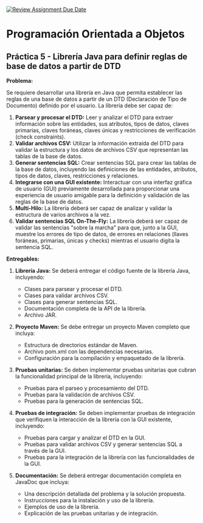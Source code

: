 [![Review Assignment Due Date](https://classroom.github.com/assets/deadline-readme-button-22041afd0340ce965d47ae6ef1cefeee28c7c493a6346c4f15d667ab976d596c.svg)](https://classroom.github.com/a/PIusfa98)
# Programación Orientada a Objetos
## Práctica 5 - Librería Java para definir reglas de base de datos a partir de DTD

**Problema:**   

Se requiere desarrollar una librería en Java que permita establecer las reglas de una base de datos a partir de un DTD (Declaración de Tipo de Documento) definido por el usuario. La librería debe ser capaz de:

  1. **Parsear y procesar el DTD:** Leer y analizar el DTD para extraer información sobre las entidades, sus atributos, tipos de datos, claves primarias, claves foráneas, claves únicas y restricciones de verificación (check constraints).
  2. **Validar archivos CSV:** Utilizar la información extraída del DTD para validar la estructura y los datos de archivos CSV que representan las tablas de la base de datos.
  3. **Generar sentencias SQL:** Crear sentencias SQL para crear las tablas de la base de datos, incluyendo las definiciones de las entidades, atributos, tipos de datos, claves, restricciones y relaciones.
  4. **Integrarse con una GUI existente:** Interactuar con una interfaz gráfica de usuario (GUI) previamente desarrollada para proporcionar una experiencia de usuario amigable para la definición y validación de las reglas de la base de datos.
  5. **Multi-Hilo:** La librería deberá ser capaz de analizar y validar la estructura de varios archivos a la vez.
  6. **Validar sentencias SQL On-The-Fly:** La librería deberá ser capaz de validar las sentencias "sobre la marcha" para que, junto a la GUI, muestre los errores de tipo de datos, de errores en relaciones (llaves foráneas, primarias, únicas y checks) mientras el usuario digita la sentencia SQL.

**Entregables:**

1. **Librería Java:** Se deberá entregar el código fuente de la librería Java, incluyendo:

    * Clases para parsear y procesar el DTD.
    * Clases para validar archivos CSV.
    * Clases para generar sentencias SQL.
    * Documentación completa de la API de la librería.
    * Archivo JAR.

2. **Proyecto Maven:** Se debe entregar un proyecto Maven completo que incluya:

    * Estructura de directorios estándar de Maven.
    * Archivo pom.xml con las dependencias necesarias.
    * Configuración para la compilación y empaquetado de la librería.

3. **Pruebas unitarias:** Se deben implementar pruebas unitarias que cubran la funcionalidad principal de la librería, incluyendo:

    * Pruebas para el parseo y procesamiento del DTD.
    * Pruebas para la validación de archivos CSV.
    * Pruebas para la generación de sentencias SQL.

4. **Pruebas de integración:** Se deben implementar pruebas de integración que verifiquen la interacción de la librería con la GUI existente, incluyendo:

    * Pruebas para cargar y analizar el DTD en la GUI.
    * Pruebas para validar archivos CSV y generar sentencias SQL a través de la GUI.
    * Pruebas para la integración de la librería con las funcionalidades de la GUI.

5. **Documentación:** Se deberá entregar documentación completa en JavaDoc que incluya:

    * Una descripción detallada del problema y la solución propuesta.
    * Instrucciones para la instalación y uso de la librería.
    * Ejemplos de uso de la librería.
    * Explicación de las pruebas unitarias y de integración.
